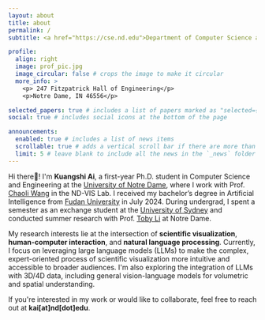 ```yaml
---
layout: about
title: about
permalink: /
subtitle: <a href="https://cse.nd.edu">Department of Computer Science and Engineering</a>, <a href="https://nd.edu">University of Notre Dame</a>

profile:
  align: right
  image: prof_pic.jpg
  image_circular: false # crops the image to make it circular
  more_info: >
    <p> 247 Fitzpatrick Hall of Engineering</p>
    <p>Notre Dame, IN 46556</p>

selected_papers: true # includes a list of papers marked as "selected={true}"
social: true # includes social icons at the bottom of the page

announcements:
  enabled: true # includes a list of news items
  scrollable: true # adds a vertical scroll bar if there are more than 3 news items
  limit: 5 # leave blank to include all the news in the `_news` folder
---
```


Hi there👋! I'm **Kuangshi Ai**, a first-year Ph.D. student in Computer Science and Engineering at the [University of Notre Dame](https://www.nd.edu/), where I work with Prof. [Chaoli Wang](https://sites.nd.edu/chaoli-wang/) in the ND-VIS Lab. I received my bachelor’s degree in Artificial Intelligence from [Fudan University](https://www.fudan.edu.cn/en/) in July 2024. During undergrad, I spent a semester as an exchange student at the [University of Sydney](https://www.sydney.edu.au/) and conducted summer research with Prof. [Toby Li](https://toby.li/) at Notre Dame.

My research interests lie at the intersection of **scientific visualization**, **human-computer interaction**, and **natural language processing**. Currently, I focus on leveraging large language models (LLMs) to make the complex, expert-oriented process of scientific visualization more intuitive and accessible to broader audiences. I'm also exploring the integration of LLMs with 3D/4D data, including general vision-language models for volumetric and spatial understanding.

If you're interested in my work or would like to collaborate, feel free to reach out at **kai[at]nd[dot]edu**.

<!-- Write your biography here. Tell the world about yourself. Link to your favorite [subreddit](http://reddit.com). You can put a picture in, too. The code is already in, just name your picture `prof_pic.jpg` and put it in the `img/` folder.

Put your address / P.O. box / other info right below your picture. You can also disable any of these elements by editing `profile` property of the YAML header of your `_pages/about.md`. Edit `_bibliography/papers.bib` and Jekyll will render your [publications page](/al-folio/publications/) automatically.

Link to your social media connections, too. This theme is set up to use [Font Awesome icons](https://fontawesome.com/) and [Academicons](https://jpswalsh.github.io/academicons/), like the ones below. Add your Facebook, Twitter, LinkedIn, Google Scholar, or just disable all of them. -->
